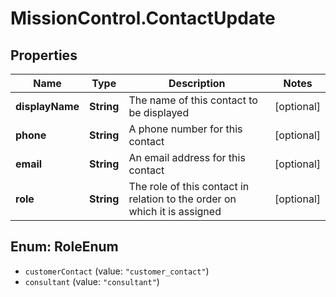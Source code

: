 # MissionControl.ContactUpdate

## Properties
Name | Type | Description | Notes
------------ | ------------- | ------------- | -------------
**displayName** | **String** | The name of this contact to be displayed | [optional] 
**phone** | **String** | A phone number for this contact | [optional] 
**email** | **String** | An email address for this contact | [optional] 
**role** | **String** | The role of this contact in relation to the order on which it is assigned | [optional] 

<a name="RoleEnum"></a>
## Enum: RoleEnum

* `customerContact` (value: `"customer_contact"`)
* `consultant` (value: `"consultant"`)


